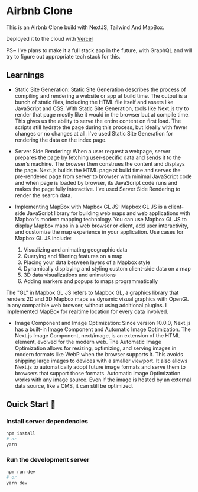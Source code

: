 # Airbnb Clone 

This is an Airbnb Clone build with NextJS, Tailwind And MapBox.

Deployed it to the cloud with [Vercel](https://airbnb-clone-dusky-mu.vercel.app) 

PS~ I've plans to make it a full stack app in the future, with GraphQL and will try to figure out appropriate tech stack for this.

## Learnings

- Static Site Generation: Static Site Generation describes the process of compiling and rendering a website or app at build time. The output is a bunch of static files, including the HTML file itself and assets like JavaScript and CSS. With Static Site Generation, tools like Next.js try to render that page mostly like it would in the browser but at compile time. This gives us the ability to serve the entire content on first load. The scripts still hydrate the page during this process, but ideally with fewer changes or no changes at all.
I've used Static Site Generation for rendering the data on the index page.

- Server Side Rendering: When a user request a webpage, server prepares the page by fetching user-specific data and sends it to the user’s machine. The browser then construes the content and displays the page. Next.js builds the HTML page at build time and serves the pre-rendered page from server to browser with minimal JavaScript code and when page is loaded by browser, its JavaScript code runs and makes the page fully interactive.
I've used Server Side Rendering to render the search data.

- Implementing MapBox with Mapbox GL JS: Mapbox GL JS is a client-side JavaScript library for building web maps and web applications with Mapbox's modern mapping technology. You can use Mapbox GL JS to display Mapbox maps in a web browser or client, add user interactivity, and customize the map experience in your application. Use cases for Mapbox GL JS include:

  1. Visualizing and animating geographic data
  2. Querying and filtering features on a map
  3. Placing your data between layers of a Mapbox style
  4. Dynamically displaying and styling custom client-side data on a map
  5. 3D data visualizations and animations
  6. Adding markers and popups to maps programmatically

The "GL" in Mapbox GL JS refers to Mapbox GL, a graphics library that renders 2D and 3D Mapbox maps as dynamic visual graphics with OpenGL in any compatible web browser, without using additional plugins.
I implemented MapBox for realtime location for every data involved.

- Image Component and Image Optimization: Since version 10.0.0, Next.js has a built-in Image Component and Automatic Image Optimization. The Next.js Image Component, next/image, is an extension of the HTML <img> element, evolved for the modern web. The Automatic Image Optimization allows for resizing, optimizing, and serving images in modern formats like WebP when the browser supports it. This avoids shipping large images to devices with a smaller viewport. It also allows Next.js to automatically adopt future image formats and serve them to browsers that support those formats.
Automatic Image Optimization works with any image source. Even if the image is hosted by an external data source, like a CMS, it can still be optimized.


## Quick Start 🚀

### Install server dependencies

```bash
npm install
# or
yarn
```

### Run the development server

```bash
npm run dev
# or
yarn dev
```


